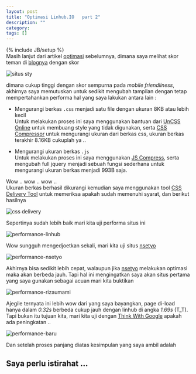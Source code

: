```yaml
---
layout: post
title: "Optimasi Linhub.IO   part 2"
description: ""
category: 
tags: []
---
```

{% include JB/setup %}  
Masih lanjut dari artikel [optimasi](https://linhub.io/2017/02/16/optimasi-linhubio) sebelumnya, dimana saya melihat skor teman di [blognya](https://nsetyo.com) dengan skor  

<img src="{{ site.baseurl }}/img/nsetyo.png" class="img-responsive" alt="situs sty">  

dimana cukup tinggi dengan skor sempurna pada _mobile friendliness_, akhirnya saya memutuskan untuk sedikit mengubah tampilan dengan tetap mempertahankan performa hal yang saya lakukan 
antara lain :  

- Mengurangi berkas `.css` menjadi satu file dengan ukuran 8KB atau lebih kecil  
    Untuk melakukan proses ini saya menggunakan bantuan dari [UnCSS Online](https://uncss-online.com/) untuk membuang style yang tidak digunakan, serta [CSS Compressor](http://csscompressor.com/) 
    untuk mengurangi ukuran dari berkas css, ukuran berkas terakhir 8.16KB cukuplah ya ..  

- Mengurangi ukuran berkas `.js`  
    Untuk melakukan proses ini saya menggunakan [JS Compress](https://jscompress.com/), serta mengubah full jquery menjadi sebuah fungsi sederhana untuk mengurangi ukuran berkas menjadi 
    993B saja.  

Wow .. wow .. wow ..  
Ukuran berkas berhasil dikurangi kemudian saya menggunakan tool [CSS Delivery Tool](https://varvy.com/tools/css-delivery/) untuk memeriksa apakah sudah memenuhi syarat, dan berikut hasilnya  

<img src="{{ site.baseurl }}/img/css-delivery.png" class="img-responsive" alt="css delivery">  

Sepertinya sudah lebih baik mari kita uji performa situs ini  

<img src="{{ site.baseurl }}/img/performance-linhub.png" class="img-responsive" alt="performance-linhub">  

Wow sungguh mengedjoetkan sekali, mari kita uji situs [nsetyo](https://nsetyo.com)  

<img src="{{ site.baseurl }}/img/performance-nsetyo.png" class="img-responsive" alt="performance-nsetyo">  

Akhirnya bisa sedikit lebih cepat, walaupun jika [nsetyo](https://nsetyo.com) melakukan optimasi maka akan berbeda jauh. Tapi hal ini mengingatkan saya akan situs pertama yang saya gunakan 
sebagai acuan mari kita buktikan  

<img src="{{ site.baseurl }}/img/performance-rizaumami.png" class="img-responsive" alt="performance-rizaumami">  

Ajegile ternyata ini lebih wow dari yang saya bayangkan, page di-load hanya dalam *0.32s* berbeda cukup jauh dengan linhub di angka *1.69s* (T_T).  
Tapi bukan itu tujuan kita, mari kita uji dengan [Think With Google](https://testmysite.thinkwithgoogle.com/) apakah ada peningkatan ..  

<img src="{{ site.baseurl }}/img/new-linhub.png" class="img-responsive" alt="performance-baru">  

Dan setelah proses panjang diatas kesimpulan yang saya ambil adalah  
## Saya perlu istirahat ...